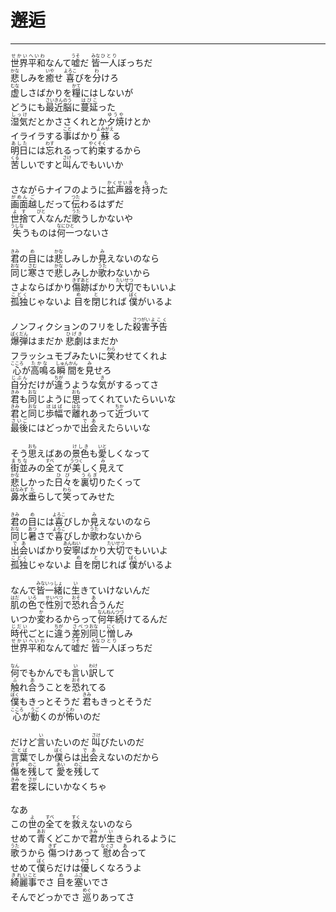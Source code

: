 # 邂逅
---
<lyric>
<ruby>世界<rt>せかい</rt></ruby><ruby>平和<rt>へいわ</rt></ruby>なんて<ruby>嘘<rt>うそ</rt></ruby>だ <ruby>皆<rt>みな</rt></ruby><ruby>一人<rt>ひとり</rt></ruby>ぼっちだ<br/>
<ruby>悲<rt>かな</rt></ruby>しみを<ruby>癒<rt>いや</rt></ruby>せ <ruby>喜<rt>よろこ</rt></ruby>びを<ruby>分<rt>わ</rt></ruby>けろ<br/>
<ruby>虚<rt>むな</rt></ruby>しさばかりを<ruby>糧<rt>かて</rt></ruby>にはしないが<br/>
どうにも<ruby>最近<rt>さいきん</rt></ruby><ruby>脳<rt>のう</rt></ruby>に<ruby>蔓延<rt>はびこ</rt></ruby>った<br/>
<ruby>湿気<rt>しっけ</rt></ruby>だとかささくれとか<ruby>夕焼<rt>ゆうや</rt></ruby>けとか<br/>
イライラする<ruby>事<rt>こと</rt></ruby>ばかり<ruby>蘇<rt>よみがえ</rt></ruby>る<br/>
<ruby>明日<rt>あした</rt></ruby>には<ruby>忘<rt>わす</rt></ruby>れるって<ruby>約束<rt>やくそく</rt></ruby>するから<br/>
<ruby>苦<rt>くる</rt></ruby>しいですと<ruby>叫<rt>さけ</rt></ruby>んでもいいか<br/>
<br/>
さながらナイフのように<ruby>拡声器<rt>かくせいき</rt></ruby>を<ruby>持<rt>も</rt></ruby>った<br/>
<ruby>画面<rt>がめん</rt></ruby><ruby>越<rt>ご</rt></ruby>しだって<ruby>伝<rt>つた</rt></ruby>わるはずだ<br/>
<ruby>世捨<rt>よす</rt></ruby>て<ruby>人<rt>びと</rt></ruby>なんだ<ruby>歌<rt>うた</rt></ruby>うしかないや<br/>
<ruby>失<rt>うしな</rt></ruby>うものは<ruby>何<rt>なに</rt></ruby><ruby>一<rt>ひと</rt></ruby>つないさ<br/>
<br/>
<ruby>君<rt>きみ</rt></ruby>の<ruby>目<rt>め</rt></ruby>には<ruby>悲<rt>かな</rt></ruby>しみしか<ruby>見<rt>み</rt></ruby>えないのなら<br/>
<ruby>同<rt>おな</rt></ruby>じ<ruby>寒<rt>さむ</rt></ruby>さで<ruby>悲<rt>かな</rt></ruby>しみしか<ruby>歌<rt>うた</rt></ruby>わないから<br/>
さよならばかり<ruby>傷跡<rt>きずあと</rt></ruby>ばかり<ruby>大切<rt>たいせつ</rt></ruby>でもいいよ<br/>
<ruby>孤独<rt>こどく</rt></ruby>じゃないよ <ruby>目<rt>め</rt></ruby>を<ruby>閉<rt>と</rt></ruby>じれば <ruby>僕<rt>ぼく</rt></ruby>がいるよ<br/>
<br/>
ノンフィクションのフリをした<ruby>殺害<rt>さつがい</rt></ruby><ruby>予告<rt>よこく</rt></ruby><br/>
<ruby>爆弾<rt>ばくだん</rt></ruby>はまだか <ruby>悲劇<rt>ひげき</rt></ruby>はまだか<br/>
フラッシュモブみたいに<ruby>笑<rt>わら</rt></ruby>わせてくれよ<br/>
<ruby>心<rt>こころ</rt></ruby>が<ruby>高鳴<rt>たかな</rt></ruby>る<ruby>瞬間<rt>しゅんかん</rt></ruby>を<ruby>見<rt>み</rt></ruby>せろ<br/>
<ruby>自分<rt>じぶん</rt></ruby>だけが<ruby>違<rt>ちが</rt></ruby>うような<ruby>気<rt>き</rt></ruby>がするってさ<br/>
<ruby>君<rt>きみ</rt></ruby>も<ruby>同<rt>おな</rt></ruby>じように<ruby>思<rt>おも</rt></ruby>ってくれていたらいいな<br/>
<ruby>君<rt>きみ</rt></ruby>と<ruby>同<rt>おな</rt></ruby>じ<ruby>歩幅<rt>ほはば</rt></ruby>で<ruby>離<rt>はな</rt></ruby>れあって<ruby>近<rt>ちか</rt></ruby>づいて<br/>
<ruby>最後<rt>さいご</rt></ruby>にはどっかで<ruby>出会<rt>であ</rt></ruby>えたらいいな<br/>
<br/>
そう<ruby>思<rt>おも</rt></ruby>えばあの<ruby>景色<rt>けしき</rt></ruby>も<ruby>愛<rt>いと</rt></ruby>しくなって<br/>
<ruby>街並<rt>まちな</rt></ruby>みの<ruby>全<rt>すべ</rt></ruby>てが<ruby>美<rt>うつく</rt></ruby>しく<ruby>見<rt>み</rt></ruby>えて<br/>
<ruby>悲<rt>かな</rt></ruby>しかった<ruby>日々<rt>ひび</rt></ruby>を<ruby>裏切<rt>うらぎ</rt></ruby>りたくって<br/>
<ruby>鼻水<rt>はなみず</rt></ruby><ruby>垂<rt>た</rt></ruby>らして<ruby>笑<rt>わら</rt></ruby>ってみせた<br/>
<br/>
<ruby>君<rt>きみ</rt></ruby>の<ruby>目<rt>め</rt></ruby>には<ruby>喜<rt>よろこ</rt></ruby>びしか<ruby>見<rt>み</rt></ruby>えないのなら<br/>
<ruby>同<rt>おな</rt></ruby>じ<ruby>暑<rt>あつ</rt></ruby>さで<ruby>喜<rt>よろこ</rt></ruby>びしか<ruby>歌<rt>うた</rt></ruby>わないから<br/>
<ruby>出会<rt>であ</rt></ruby>いばかり<ruby>安寧<rt>あんねい</rt></ruby>ばかり<ruby>大切<rt>たいせつ</rt></ruby>でもいいよ<br/>
<ruby>孤独<rt>こどく</rt></ruby>じゃないよ <ruby>目<rt>め</rt></ruby>を<ruby>閉<rt>と</rt></ruby>じれば <ruby>僕<rt>ぼく</rt></ruby>がいるよ<br/>
<br/>
なんで<ruby>皆一緒<rt>みないっしょ</rt></ruby>に<ruby>生<rt>い</rt></ruby>きていけないんだ<br/>
<ruby>肌<rt>はだ</rt></ruby>の<ruby>色<rt>いろ</rt></ruby>で<ruby>性別<rt>せいべつ</rt></ruby>で<ruby>恐<rt>おそ</rt></ruby>れ<ruby>合<rt>あ</rt></ruby>うんだ<br/>
いつか<ruby>変<rt>か</rt></ruby>わるからって<ruby>何年<rt>なんねん</rt></ruby><ruby>続<rt>つづ</rt></ruby>けてるんだ<br/>
<ruby>時代<rt>じだい</rt></ruby>ごとに<ruby>違<rt>ちが</rt></ruby>う<ruby>差別<rt>さべつ</rt></ruby><ruby>同<rt>おな</rt></ruby>じ<ruby>憎<rt>にく</rt></ruby>しみ<br/>
<ruby>世界<rt>せかい</rt></ruby><ruby>平和<rt>へいわ</rt></ruby>なんて<ruby>嘘<rt>うそ</rt></ruby>だ <ruby>皆<rt>みな</rt></ruby><ruby>一人<rt>ひとり</rt></ruby>ぼっちだ<br/>
<br/>
<ruby>何<rt>なん</rt></ruby>でもかんでも<ruby>言<rt>い</rt></ruby>い<ruby>訳<rt>わけ</rt></ruby>して<br/>
<ruby>触<rt>ふ</rt></ruby>れ<ruby>合<rt>あ</rt></ruby>うことを<ruby>恐<rt>おそ</rt></ruby>れてる<br/>
<ruby>僕<rt>ぼく</rt></ruby>もきっとそうだ <ruby>君<rt>きみ</rt></ruby>もきっとそうだ<br/>
<ruby>心<rt>こころ</rt></ruby>が<ruby>動<rt>うご</rt></ruby>くのが<ruby>怖<rt>こわ</rt></ruby>いのだ<br/>
<br/>
だけど<ruby>言<rt>い</rt></ruby>いたいのだ <ruby>叫<rt>さけ</rt></ruby>びたいのだ<br/>
<ruby>言葉<rt>ことば</rt></ruby>でしか<ruby>僕<rt>ぼく</rt></ruby>らは<ruby>出会<rt>であ</rt></ruby>えないのだから<br/>
<ruby>傷<rt>きず</rt></ruby>を<ruby>残<rt>のこ</rt></ruby>して <ruby>愛<rt>あい</rt></ruby>を<ruby>残<rt>のこ</rt></ruby>して<br/>
<ruby>君<rt>きみ</rt></ruby>を<ruby>探<rt>さが</rt></ruby>しにいかなくちゃ<br/>
<br/>
なあ<br/>
この<ruby>世<rt>よ</rt></ruby>の<ruby>全<rt>すべ</rt></ruby>てを<ruby>救<rt>すく</rt></ruby>えないのなら<br/>
せめて<ruby>青<rt>あお</rt></ruby>くどこかで<ruby>君<rt>きみ</rt></ruby>が<ruby>生<rt>い</rt></ruby>きられるように<br/>
<ruby>歌<rt>うた</rt></ruby>うから <ruby>傷<rt>きず</rt></ruby>つけあって <ruby>慰<rt>なぐさ</rt></ruby>め<ruby>合<rt>あ</rt></ruby>って<br/>
せめて<ruby>僕<rt>ぼく</rt></ruby>らだけは<ruby>優<rt>やさ</rt></ruby>しくなろうよ<br/>
<ruby>綺麗<rt>きれい</rt></ruby><ruby>事<rt>こと</rt></ruby>でさ <ruby>目<rt>め</rt></ruby>を<ruby>塞<rt>ふさ</rt></ruby>いでさ<br/>
そんでどっかでさ <ruby>巡<rt>めぐ</rt></ruby>りあってさ<br/>
</lyric>
